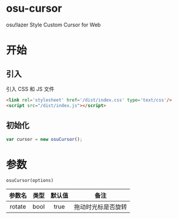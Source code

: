 # osu-cursor
osu!lazer Style Custom Cursor for Web

# 开始

## 引入

引入 CSS 和 JS 文件

```html
<link rel='stylesheet' href='/dist/index.css' type='text/css'/>
<script src="/dist/index.js"></script>
```

## 初始化

```js
var cursor = new osuCursor();
```

# 参数

`osuCursor(options)`

| 参数名 | 类型 | 默认值 | 备注               |
|:------:|:----:|:------:|--------------------|
| rotate | bool |  true  | 拖动时光标是否旋转 |
